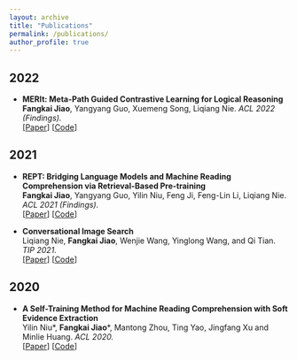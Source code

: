 ```yaml
---
layout: archive
title: "Publications"
permalink: /publications/
author_profile: true
---
```


<!-- {% if author.googlescholar %}
  You can also find my articles on <u><a href="{{author.googlescholar}}">my Google Scholar profile</a>.</u>
{% endif %}

{% include base_path %} -->

<!-- {% for post in site.publications reversed %}
  {% include archive-single.html %}
{% endfor %} -->

## 2022

- **MERIt: Meta-Path Guided Contrastive Learning for Logical Reasoning** <br>
**Fangkai Jiao**, Yangyang Guo, Xuemeng Song, Liqiang Nie. _ACL 2022 (Findings)._  
[[Paper](https://arxiv.org/abs/2203.00357)]
[[Code](https://github.com/SparkJiao/MERIt)]


## 2021

- **REPT: Bridging Language Models and Machine Reading Comprehension via Retrieval-Based Pre-training** <br>
**Fangkai Jiao**, Yangyang Guo, Yilin Niu, Feng Ji, Feng-Lin Li, Liqiang Nie. _ACL 2021 (Findings)._  
[[Paper](https://arxiv.org/pdf/2105.04201.pdf)]
[[Code](https://github.com/SparkJiao/Retrieval-based-Pre-training-for-Machine-Reading-Comprehension)]

- **Conversational Image Search** <br>
Liqiang Nie, **Fangkai Jiao**, Wenjie Wang, Yinglong Wang, and Qi Tian. _TIP 2021_.  
[[Paper](https://ieeexplore.ieee.org/document/9528996)]
[[Code](https://github.com/SparkJiao/LARCH)]

## 2020

- **A Self-Training Method for Machine Reading Comprehension with Soft Evidence Extraction** <br>
Yilin Niu\*, **Fangkai Jiao**\*, Mantong Zhou, Ting Yao, Jingfang Xu and Minlie Huang. _ACL 2020._  
[[Paper](https://arxiv.org/pdf/2005.05189.pdf)]
[[Code](https://github.com/SparkJiao/Self-Training-MRC)]



